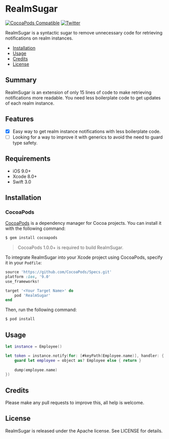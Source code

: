 # RealmSugar

[![CocoaPods Compatible](https://img.shields.io/cocoapods/p/RealmSugar.svg)](https://img.shields.io/cocoapods/p/RealmSugar.svg)
[![Twitter](https://img.shields.io/twitter/follow/nielskoole.svg?style=social&label=Follow)](http://twitter.com/nielskoole)

RealmSugar is a syntactic sugar to remove unnecessary code for retrieving notifications on realm instances.

- [Installation](#installation)
- [Usage](#usage)
- [Credits](#credits)
- [License](#license)

## Summary

RealmSugar is an extension of only 15 lines of code to make retrieving notifications more readable. You need less boilerplate code to get updates of each realm instance.

## Features

- [x] Easy way to get realm instance notifications with less boilerplate code.
- [ ] Looking for a way to improve it with generics to avoid the need to guard type safety.

## Requirements

- iOS 9.0+
- Xcode 8.0+
- Swift 3.0

## Installation

### CocoaPods

[CocoaPods](http://cocoapods.org) is a dependency manager for Cocoa projects. You can install it with the following command:

```bash
$ gem install cocoapods
```

> CocoaPods 1.0.0+ is required to build RealmSugar.

To integrate RealmSugar into your Xcode project using CocoaPods, specify it in your `Podfile`:

```ruby
source 'https://github.com/CocoaPods/Specs.git'
platform :ios, '9.0'
use_frameworks!

target '<Your Target Name>' do
    pod 'RealmSugar'
end
```

Then, run the following command:

```bash
$ pod install
```

## Usage

```swift
let instance = Employee()

let token = instance.notify(for: [#keyPath(Employee.name)], handler: { [weak self] (object) in
    guard let employee = object as? Employee else { return }
    
    dump(employee.name)
})
```

## Credits

Please make any pull requests to improve this, all help is welcome.


## License

RealmSugar is released under the Apache license. See LICENSE for details.
